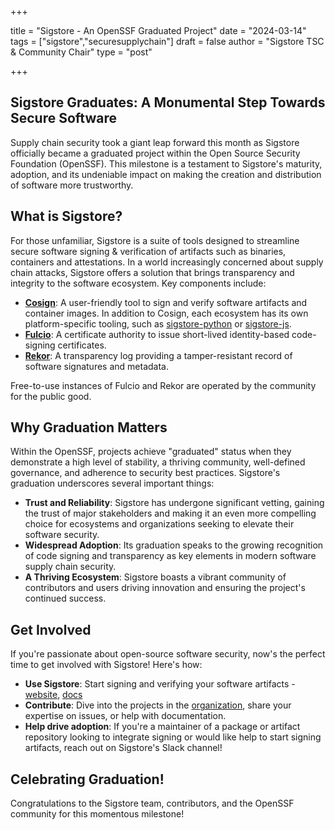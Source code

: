 +++

title = "Sigstore - An OpenSSF Graduated Project"
date = "2024-03-14"
tags = ["sigstore","securesupplychain"]
draft = false
author = "Sigstore TSC & Community Chair"
type = "post"

+++

## Sigstore Graduates: A Monumental Step Towards Secure Software

Supply chain security took a giant leap forward this month as Sigstore officially became a graduated project within the Open Source Security Foundation (OpenSSF).
This milestone is a testament to Sigstore's maturity, adoption, and its undeniable impact on making the creation and distribution of software more trustworthy.

## What is Sigstore?
For those unfamiliar, Sigstore is a suite of tools designed to streamline secure software signing & verification of artifacts such as binaries, containers and attestations.
In a world increasingly concerned about supply chain attacks, Sigstore offers a solution that brings transparency and integrity to the software ecosystem.
Key components include:

* [**Cosign**](https://github.com/sigstore/cosign): A user-friendly tool to sign and verify software artifacts and container images.
  In addition to Cosign, each ecosystem has its own platform-specific tooling, such as [sigstore-python](https://github.com/sigstore/sigstore-python) or [sigstore-js](https://github.com/sigstore/sigstore-js).
* [**Fulcio**](https://github.com/sigstore/fulcio): A certificate authority to issue short-lived identity-based code-signing certificates.
* [**Rekor**](https://github.com/sigstore/rekor): A transparency log providing a tamper-resistant record of software signatures and metadata.

Free-to-use instances of Fulcio and Rekor are operated by the community for the public good.

## Why Graduation Matters

Within the OpenSSF, projects achieve "graduated" status when they demonstrate a high level of stability, a thriving community,
well-defined governance, and adherence to security best practices. Sigstore's graduation underscores several important things:

* **Trust and Reliability**: Sigstore has undergone significant vetting, gaining the trust of major stakeholders and making it an even more compelling
  choice for ecosystems and organizations seeking to elevate their software security.
* **Widespread Adoption**: Its graduation speaks to the growing recognition of code signing and transparency as key elements in modern software supply chain security.
* **A Thriving Ecosystem**: Sigstore boasts a vibrant community of contributors and users driving innovation and ensuring the project's continued success.

## Get Involved

If you're passionate about open-source software security, now's the perfect time to get involved with Sigstore! Here's how:

* **Use Sigstore**: Start signing and verifying your software artifacts - [website](https://www.sigstore.dev/), [docs](https://docs.sigstore.dev/)
* **Contribute**: Dive into the projects in the [organization](https://github.com/sigstore/), share your expertise on issues, or help with documentation.
* **Help drive adoption**: If you're a maintainer of a package or artifact repository looking to integrate signing or would like help to start signing artifacts, reach out on Sigstore's Slack channel!

## Celebrating Graduation!

Congratulations to the Sigstore team, contributors, and the OpenSSF community for this momentous milestone!
